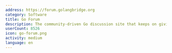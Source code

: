 ```yaml
---
address: https://forum.golangbridge.org
category: Software
title: Go Forum
description: The community-driven Go discussion site that keeps on giving
userCount: 8526
icon: go-forum.png
activity: medium
language: en
---
```

